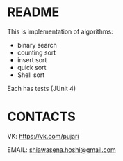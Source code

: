 # README #

This is implementation of algorithms:

* binary search
* counting sort
* insert sort
* quick sort
* Shell sort

Each has tests (JUnit 4)

# CONTACTS #

VK: https://vk.com/pujari

EMAIL: shiawasena.hoshi@gmail.com